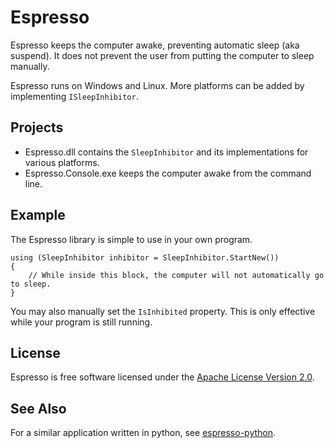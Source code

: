 # Espresso

Espresso keeps the computer awake, preventing automatic sleep (aka suspend).
It does not prevent the user from putting the computer to sleep manually.

Espresso runs on Windows and Linux.  More platforms can be added by implementing `ISleepInhibitor`. 

## Projects

- Espresso.dll contains the `SleepInhibitor` and its implementations for various platforms.
- Espresso.Console.exe keeps the computer awake from the command line.

## Example

The Espresso library is simple to use in your own program.

    using (SleepInhibitor inhibitor = SleepInhibitor.StartNew())
    {
        // While inside this block, the computer will not automatically go to sleep.
    }

You may also manually set the `IsInhibited` property.  This is only effective while your program is still running.

## License

Espresso is free software licensed under the [Apache License Version 2.0](LICENSE.txt).

## See Also

For a similar application written in python, see [espresso-python](https://github.com/piedar/espresso-python).

